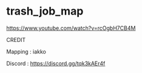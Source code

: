 # trash_job_map

https://www.youtube.com/watch?v=rcOgbH7CB4M

CREDIT

Mapping : iakko

Discord : https://discord.gg/tqk3kAEr4f

